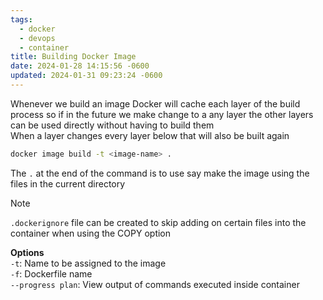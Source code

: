 ```yaml
---
tags:
  - docker
  - devops
  - container
title: Building Docker Image
date: 2024-01-28 14:15:56 -0600
updated: 2024-01-31 09:23:24 -0600
---
```


Whenever we build an image Docker will cache each layer of the build process so if in the future we make change to a any layer the other layers can be used directly without having to build them  
When a layer changes every layer below that will also be built again

````bash
docker image build -t <image-name> . 
````

The `.` at the end of the command is to use say make the image using the files in the current directory

 > [!note]
 > `.dockerignore` file can be created to skip adding on certain files into the container when using the COPY option

**Options**  
`-t`: Name to be assigned to the image  
`-f`: Dockerfile name  
`--progress plan`: View output of commands executed inside container

